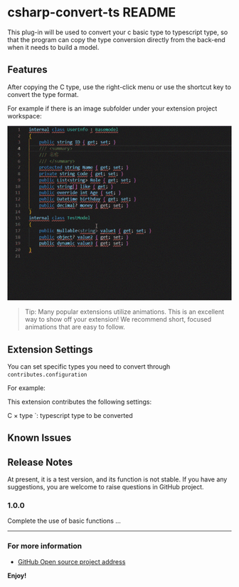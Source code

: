 # csharp-convert-ts README

This plug-in will be used to convert your c basic type to typescript type, so that the program can copy the type conversion directly from the back-end when it needs to build a model.

## Features

After copying the C type, use the right-click menu or use the shortcut key to convert the type format.

For example if there is an image subfolder under your extension project workspace:

![image](https://github.com/git102347501/CSharp-Convert-TS/blob/master/images/demo.gif)

> Tip: Many popular extensions utilize animations. This is an excellent way to show off your extension! We recommend short, focused animations that are easy to follow.


## Extension Settings

You can set specific types you need to convert through `contributes.configuration`

For example:

This extension contributes the following settings:

C × type `: typescript type to be converted

## Known Issues


## Release Notes

At present, it is a test version, and its function is not stable. If you have any suggestions, you are welcome to raise questions in GitHub project.

### 1.0.0

Complete the use of basic functions ...

-----------------------------------------------------------------------------------------------------------

### For more information

* [GitHub Open source project address](https://github.com/git102347501/CSharp-Convert-TS)

**Enjoy!**
